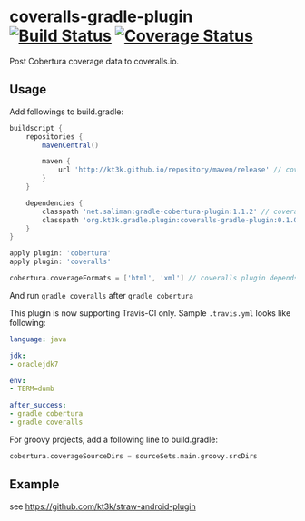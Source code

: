 coveralls-gradle-plugin [![Build Status](https://travis-ci.org/kt3k/coveralls-gradle-plugin.png?branch=master)](https://travis-ci.org/kt3k/coveralls-gradle-plugin) [![Coverage Status](https://coveralls.io/repos/kt3k/coveralls-gradle-plugin/badge.png)](https://coveralls.io/r/kt3k/coveralls-gradle-plugin)
=======================

Post Cobertura coverage data to coveralls.io.

Usage
-----

Add followings to build.gradle:

```groovy
buildscript {
    repositories {
        mavenCentral()

        maven {
            url 'http://kt3k.github.io/repository/maven/release' // coveralls plugin is hosted on github.io.
        }   
    }   

    dependencies {
        classpath 'net.saliman:gradle-cobertura-plugin:1.1.2' // coveralls plugin depends on cobertura plugin
        classpath 'org.kt3k.gradle.plugin:coveralls-gradle-plugin:0.1.0'
    }   
}

apply plugin: 'cobertura'
apply plugin: 'coveralls'

cobertura.coverageFormats = ['html', 'xml'] // coveralls plugin depends on xml format report
```

And run `gradle coveralls` after `gradle cobertura`

This plugin is now supporting Travis-CI only. Sample `.travis.yml` looks like following:

```yaml
language: java

jdk:
- oraclejdk7

env:
- TERM=dumb

after_success:
- gradle cobertura
- gradle coveralls
```

For groovy projects, add a following line to build.gradle:

```groovy
cobertura.coverageSourceDirs = sourceSets.main.groovy.srcDirs
```

Example
-------

see https://github.com/kt3k/straw-android-plugin
